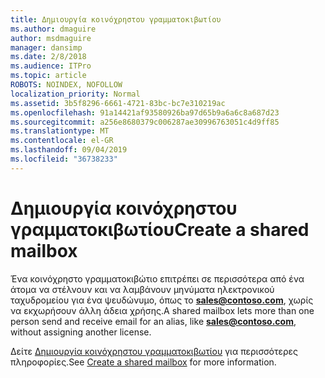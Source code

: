 ```yaml
---
title: Δημιουργία κοινόχρηστου γραμματοκιβωτίου
ms.author: dmaguire
author: msdmaguire
manager: dansimp
ms.date: 2/8/2018
ms.audience: ITPro
ms.topic: article
ROBOTS: NOINDEX, NOFOLLOW
localization_priority: Normal
ms.assetid: 3b5f8296-6661-4721-83bc-bc7e310219ac
ms.openlocfilehash: 91a14421af93580926ba97d65b9a6a6c8a687d23
ms.sourcegitcommit: a256e8680379c006287ae30996763051c4d9ff85
ms.translationtype: MT
ms.contentlocale: el-GR
ms.lasthandoff: 09/04/2019
ms.locfileid: "36738233"
---
```

# <a name="create-a-shared-mailbox"></a><span data-ttu-id="307a9-102">Δημιουργία κοινόχρηστου γραμματοκιβωτίου</span><span class="sxs-lookup"><span data-stu-id="307a9-102">Create a shared mailbox</span></span>

<span data-ttu-id="307a9-103">Ένα κοινόχρηστο γραμματοκιβώτιο επιτρέπει σε περισσότερα από ένα άτομα να στέλνουν και να λαμβάνουν μηνύματα ηλεκτρονικού ταχυδρομείου για ένα ψευδώνυμο, όπως το **sales@contoso.com**, χωρίς να εκχωρήσουν άλλη άδεια χρήσης.</span><span class="sxs-lookup"><span data-stu-id="307a9-103">A shared mailbox lets more than one person send and receive email for an alias, like **sales@contoso.com**, without assigning another license.</span></span>
  
<span data-ttu-id="307a9-104">Δείτε [Δημιουργία κοινόχρηστου γραμματοκιβωτίου](https://docs.microsoft.com/office365/admin/email/create-a-shared-mailbox) για περισσότερες πληροφορίες.</span><span class="sxs-lookup"><span data-stu-id="307a9-104">See [Create a shared mailbox](https://docs.microsoft.com/office365/admin/email/create-a-shared-mailbox) for more information.</span></span> 
  

